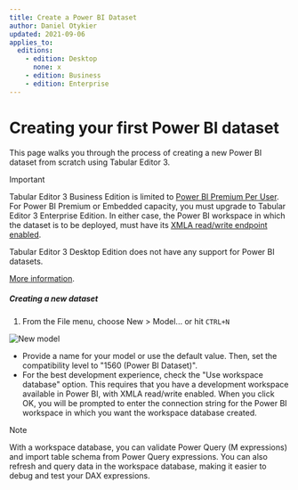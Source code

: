 ```yaml
---
title: Create a Power BI Dataset
author: Daniel Otykier
updated: 2021-09-06
applies_to:
  editions:
    - edition: Desktop
      none: x
    - edition: Business
    - edition: Enterprise
---
```

# Creating your first Power BI dataset

This page walks you through the process of creating a new Power BI dataset from scratch using Tabular Editor 3.

> [!IMPORTANT]
> Tabular Editor 3 Business Edition is limited to [Power BI Premium Per User](https://docs.microsoft.com/en-us/power-bi/admin/service-premium-per-user-faq). For Power BI Premium or Embedded capacity, you must upgrade to Tabular Editor 3 Enterprise Edition. In either case, the Power BI workspace in which the dataset is to be deployed, must have its [XMLA read/write endpoint enabled](https://docs.microsoft.com/en-us/power-bi/admin/service-premium-connect-tools#enable-xmla-read-write).
>
> Tabular Editor 3 Desktop Edition does not have any support for Power BI datasets.
> 
> [More information](editions.md).

##### Creating a new dataset

1. From the File menu, choose New > Model... or hit `CTRL+N`

![New model](https://user-images.githubusercontent.com/8976200/116813604-c83d5f80-ab54-11eb-8a6f-4347f26aa626.png)

- Provide a name for your model or use the default value. Then, set the compatibility level to "1560 (Power BI Dataset)".
- For the best development experience, check the "Use workspace database" option. This requires that you have a development workspace available in Power BI, with XMLA read/write enabled. When you click OK, you will be prompted to enter the connection string for the Power BI workspace in which you want the workspace database created.

> [!NOTE]
> With a workspace database, you can validate Power Query (M expressions) and import table schema from Power Query expressions. You can also refresh and query data in the workspace database, making it easier to debug and test your DAX expressions.
